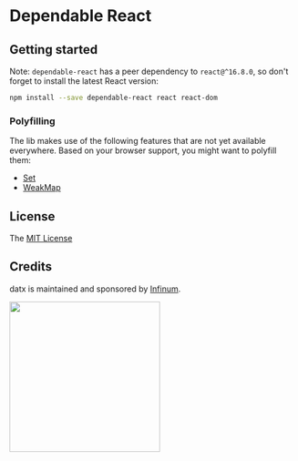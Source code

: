 # Dependable React

## Getting started

Note: `dependable-react` has a peer dependency to `react@^16.8.0`, so don't forget to install the latest React version:

```bash
npm install --save dependable-react react react-dom
```

### Polyfilling

The lib makes use of the following features that are not yet available everywhere. Based on your browser support, you might want to polyfill them:

  * [Set](https://developer.mozilla.org/en-US/docs/Web/JavaScript/Reference/Global_Objects/Set)
  * [WeakMap](https://developer.mozilla.org/en-US/docs/Web/JavaScript/Reference/Global_Objects/WeakMap)

## License

The [MIT License](LICENSE)

## Credits

datx is maintained and sponsored by
[Infinum](https://www.infinum.co).

<img src="https://infinum.co/infinum.png" width="264">
